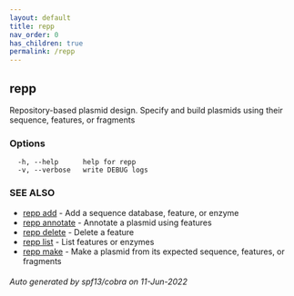 ```yaml
---
layout: default
title: repp
nav_order: 0
has_children: true
permalink: /repp
---
```

## repp


Repository-based plasmid design. Specify and build plasmids using
their sequence, features, or fragments

### Options

```
  -h, --help      help for repp
  -v, --verbose   write DEBUG logs
```

### SEE ALSO

* [repp add](repp_add)	 - Add a sequence database, feature, or enzyme
* [repp annotate](repp_annotate)	 - Annotate a plasmid using features
* [repp delete](repp_delete)	 - Delete a feature
* [repp list](repp_list)	 - List features or enzymes
* [repp make](repp_make)	 - Make a plasmid from its expected sequence, features, or fragments

###### Auto generated by spf13/cobra on 11-Jun-2022
